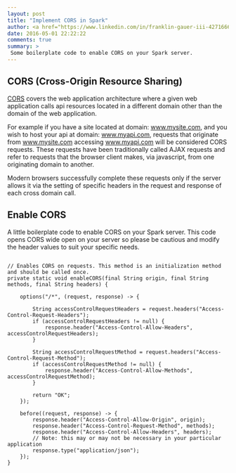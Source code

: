 ```yaml
---
layout: post
title: "Implement CORS in Spark"
author: <a href="https://www.linkedin.com/in/franklin-gauer-iii-4271666" target="_blank">Franklin M. Gauer III</a>
date: 2016-05-01 22:22:22
comments: true
summary: >
 Some boilerplate code to enable CORS on your Spark server.
---
```


## CORS (Cross-Origin Resource Sharing)
[CORS](https://developer.mozilla.org/en-US/docs/Web/HTTP/Access_control_CORS) covers the web application architecture where a given web application calls api resources located in a different domain other than the domain of the web application. 

For example if you have a site located at domain: www.mysite.com, and you wish to host your api at domain: www.myapi.com, requests that originate from www.mysite.com accessing www.myapi.com will be considered CORS requests. These requests have been traditionally called AJAX requests and refer to requests that the browser client makes, via javascript, from one originating domain to another.

Modern browsers successfully complete these requests only if the server allows it via the setting of specific headers in the request and response of each cross domain call.  

## Enable CORS
A little boilerplate code to enable CORS on your Spark server. This code opens CORS wide open on your server so please be cautious and modify the header values to suit your specific needs.

<pre><code class="language-java">
// Enables CORS on requests. This method is an initialization method and should be called once.
private static void enableCORS(final String origin, final String methods, final String headers) {

    options("/*", (request, response) -> {

        String accessControlRequestHeaders = request.headers("Access-Control-Request-Headers");
        if (accessControlRequestHeaders != null) {
            response.header("Access-Control-Allow-Headers", accessControlRequestHeaders);
        }

        String accessControlRequestMethod = request.headers("Access-Control-Request-Method");
        if (accessControlRequestMethod != null) {
            response.header("Access-Control-Allow-Methods", accessControlRequestMethod);
        }

        return "OK";
    });

    before((request, response) -> {
        response.header("Access-Control-Allow-Origin", origin);
        response.header("Access-Control-Request-Method", methods);
        response.header("Access-Control-Allow-Headers", headers);
        // Note: this may or may not be necessary in your particular application
        response.type("application/json");
    });
}
</code></pre>

